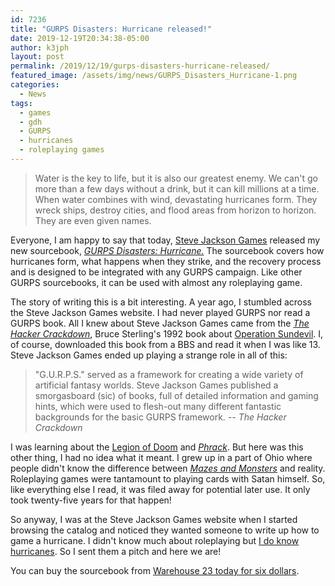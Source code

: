 ```yaml
---
id: 7236
title: "GURPS Disasters: Hurricane released!"
date: 2019-12-19T20:34:38-05:00
author: k3jph
layout: post
permalink: /2019/12/19/gurps-disasters-hurricane-released/
featured_image: /assets/img/news/GURPS_Disasters_Hurricane-1.png
categories:
  - News
tags:
  - games
  - gdh
  - GURPS
  - hurricanes
  - roleplaying games
---
```

> Water is the key to life, but it is also our greatest enemy. We
can't go more than a few days without a drink, but it can kill
millions at a time. When water combines with wind, devastating
hurricanes form. They wreck ships, destroy cities, and flood areas
from horizon to horizon. They are even given names.

Everyone, I am happy to say that today, [Steve Jackson
Games](http://www.sjgames.com/) released my new sourcebook, _[GURPS
Disasters:
Hurricane.](/games/gurps-disasters-hurricane/)_ The
sourcebook covers how hurricanes form, what happens when they strike,
and the recovery process and is designed to be integrated with any
GURPS campaign. Like other GURPS sourcebooks, it can be used with
almost any roleplaying game.

The story of writing this is a bit interesting. A year ago, I
stumbled across the Steve Jackson Games website. I had never played
GURPS nor read a GURPS book. All I knew about Steve Jackson Games
came from the _[The Hacker
Crackdown](https://www.mit.edu/hacker/hacker.html)_, Bruce Sterling's
1992 book about [Operation
Sundevil](https://www.taylorfrancis.com/books/9781315155852/chapters/10.1201/9781315155852-11).
I, of course, downloaded this book from a BBS and read it when I
was like 13\. Steve Jackson Games ended up playing a strange role
in all of this:

> "G.U.R.P.S." served as a framework for creating a wide variety
of artificial fantasy worlds. Steve Jackson Games published a
smorgasboard (sic) of books, full of detailed information and gaming
hints, which were used to flesh-out many different fantastic
backgrounds for the basic GURPS framework.
> <cite>-- The Hacker Crackdown</cite>

I was learning about the [Legion of
Doom](https://en.wikipedia.org/wiki/Legion_of_Doom_(hacking)) and
_[Phrack](http://www.phrack.org/)_. But here was this other thing,
I had no idea what it meant. I grew up in a part of Ohio where
people didn't know the difference between _[Mazes and
Monsters](https://mashable.com/2015/10/28/tom-hanks-dungeons-dragons/)_ and
reality. Roleplaying games were tantamount to playing cards with
Satan himself. So, like everything else I read, it was filed away
for potential later use. It only took twenty-five years for that
happen!

So anyway, I was at the Steve Jackson Games website when I started
browsing the catalog and noticed they wanted someone to write up
how to game a hurricane. I didn't know much about roleplaying but
[I do know hurricanes](/scholarship/). So
I sent them a pitch and here we are!

You can buy the sourcebook from [Warehouse 23 today for six
dollars](http://www.warehouse23.com/products/gurps-disasters-hurricane).
